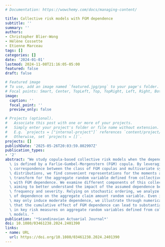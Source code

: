 ```yaml
---
# Documentation: https://wowchemy.com/docs/managing-content/

title: Collective risk models with FGM dependence
subtitle: ''
summary: ''
authors:
- Christopher Blier-Wong
- Hélène Cossette
- Etienne Marceau
tags: []
categories: []
date: '2024-01-01'
lastmod: 2024-11-08T21:16:05-05:00
featured: false
draft: false

# Featured image
# To use, add an image named `featured.jpg/png` to your page's folder.
# Focal points: Smart, Center, TopLeft, Top, TopRight, Left, Right, BottomLeft, Bottom, BottomRight.
image:
  caption: ''
  focal_point: ''
  preview_only: false

# Projects (optional).
#   Associate this post with one or more of your projects.
#   Simply enter your project's folder or file name without extension.
#   E.g. `projects = ["internal-project"]` references `content/project/deep-learning/index.md`.
#   Otherwise, set `projects = []`.
projects: []
publishDate: '2025-05-26T20:03:59.802997Z'
publication_types:
- '2'
abstract: "We study copula-based collective risk models when the dependence structure\
  \ is defined by a Farlie-Gumbel-Morgenstern (FGM) copula. By leveraging a one-to-one\
  \ correspondence between the class of FGM copulas and multivariate symmetric Bernoulli\
  \ distributions, we find convenient representations for the moments and Laplace-Stieltjes\
  \ transform for the aggregate random variable defined from collective risk models\
  \ with FGM dependence. We examine different components of this collective risk model,\
  \ aiming to better understand the impact of the assumed dependence between a claim's\
  \ frequency and severity. Relying on stochastic ordering, we analyze the impact\
  \ of dependence on the aggregate claim amount random variable. Even if the FGM copula\
  \ may only induce moderate dependence, we illustrate through numerical examples\
  \ that the cumulative effect of FGM dependence can lead to substantial variations\
  \ in key risk measures on aggregate random variables defined from collective risk\
  \ models. "
publication: '*Scandinavian Actuarial Journal*'
doi: 10.1080/03461238.2024.2401390
links:
- name: URL
  url: https://doi.org/10.1080/03461238.2024.2401390
---
```

